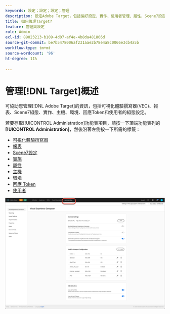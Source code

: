 ```yaml
---
keywords: 設定；設定；設定；管理
description: 設定Adobe Target，包括偏好設定、實作、使用者管理、屬性、Scene7設定、主機管理和回應Token。
title: 如何管理Target?
feature: 管理與設定
role: Admin
exl-id: 89023213-b109-4d07-af4e-4b8da481806d
source-git-commit: be7b5478006af231aae2b78e4a8c0066e3cb4a5b
workflow-type: tm+mt
source-wordcount: '96'
ht-degree: 11%

---
```


# 管理[!DNL Target]概述

可協助您管理[!DNL Adobe Target]的資訊，包括可視化體驗撰寫器(VEC)、報表、Scene7組態、實作、主機、環境、回應Token和使用者的組態設定。

若要存取[!UICONTROL Administration]功能表項目，請按一下頂端功能表列的&#x200B;**[!UICONTROL Administration]**，然後沿著左側按一下所需的標籤：

* [可視化體驗撰寫器](/help/administrating-target/visual-experience-composer-set-up.md)
* [報表](/help/administrating-target/reporting.md)
* [Scene7設定](/help/administrating-target/scene7-settings.md)
* [實施](/help/c-implementing-target/implementing-target.md)
* [屬性](/help/administrating-target/c-user-management/property-channel/property-channel.md)
* [主機](/help/administrating-target/hosts.md)
* [環境](/help/administrating-target/environments.md)
* [回應 Token](/help/administrating-target/response-tokens.md)
* [使用者](/help/administrating-target/c-user-management/user-management.md)

![Adobe Target管理功能表](/help/administrating-target/assets/administration.png)
